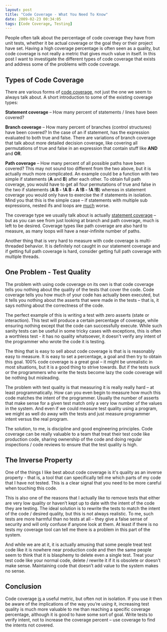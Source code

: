 ```yaml
---
layout: post
title: "Code Coverage - What You Need To Know"
date: 2009-02-23 00:34:05
tags: [Code Coverage, Testing]
---
```


People often talk about the percentage of code coverage they have from unit tests, whether it be actual coverage or the goal they or their project have set. Having a high coverage percentage is often seen as a quality, but code coverage is not really a metric that gives much value in itself. In this post I want to investigate the different types of code coverage that exists and address some of the problems with code coverage.
  
## Types of Code Coverage
  
There are various forms of [code coverage](http://en.wikipedia.org/wiki/Code_coverage), not just the one we seem to always talk about. A short introduction to some of the existing coverage types:
  
**Statement coverage** – How many percent of statements / lines have been covered?
  
**Branch coverage** – How many percent of branches (control structures) have been covered? In the case of an if statement, has the expression evaluated to both true and false. There are variations of branch coverage that talk about more detailed decision coverage, like covering all permutations of true and false in an expression that contain stuff like **AND** and **OR**. 
  
**Path coverage** – How many percent of all possible paths have been covered? This may not sound too different from the two above, but it is actually much more complicated. An example could be a function with two simple if statements (**A** and **B**) after each other. To obtain full path coverage, you would have to get all four permutations of true and false in the two if statements (**A B -**&#160;**!A B -** **A !B -**&#160;**!A !B**) whereas in statement coverage you would only have to exercise the if statements in isolation. Mind you that this is the simple case – if statements with multiple sub expressions, nested ifs and loops are <u>much</u> worse.
  
The coverage type we usually talk about is actually <u>statement coverage</u> – but as you can see from just looking at branch and path coverage, much is left to be desired. Coverage types like path coverage are also hard to measure, as many loops will have a near-infinite number of paths. 
  
Another thing that is very hard to measure with code coverage is multi-threaded behavior. It is definitely not caught in our statement coverage and if getting full path coverage is hard, consider getting full path coverage with multiple threads.
  
## One Problem - Test Quality
  
The problem with using code coverage on its own is that code coverage tells you nothing about the quality of the tests that cover the code. Code coverage tells you how much of your code has actually been executed, but it tells you nothing about the asserts that were made in the tests – that is, it says nothing about the correctness of the code. 
  
The perfect example of this is writing a test with zero asserts (state or interaction). This test will produce a certain percentage of coverage, while ensuring nothing except that the code can successfully execute. While such sanity tests can be useful in some tricky cases with exceptions, this is often a worthless test - it has no quality whatsoever, it doesn't verify any intent of the programmer who wrote the code it is testing. 
  
The thing that is easy to sell about code coverage is that is is reasonably easy to measure. It is easy to set a percentage, a goal and then try to obtain this goal. 100% code coverage is a great goal – it might be unrealistic in most situations, but it is a good thing to strive towards. But if the tests suck or the programmers who write the tests become lazy the code coverage will be nothing but misleading.
  
The problem with test quality is that measuring it is really really hard – at least programmatically. How can you even begin to measure how much this code matches the intent of the programmer. Usually the number of asserts that make sense for a given test match only a very low number of the values in the system. And even if we could measure test quality using a program, we might as well do away with the tests and just measure programmer intent versus the real program.
  
The solution, to me, is discipline and good engineering principles. Code coverage can be really valuable to a team that treat their test code like production code, sharing ownership of the code and doing regular inspections / code reviews to ensure that the test quality is high.
  
## The Inverse Property
  
One of the things I like best about code coverage is it's quality as an inverse property - that is, a tool that can specifically tell me which parts of my code that I have not tested. This is a clear signal that you need to be more careful when touching this code. 
  
This is also one of the reasons that I actually like to remove tests that either are very low quality or haven’t kept up to date with the intent of the code they are testing. The ideal solution is to rewrite the tests to match the intent of the code / desired quality, but this is not always realistic. To me, such tests are more harmful than no tests at all – they give a false sense of security and will only confuse if anyone look at them. At least if there is no tests my coverage tool can tell me there is a problem in this part of the system.
  
And while we are at it, it is actually amusing that some people treat test code like it is nowhere near production code and then the same people seem to think that it is blasphemy to delete even a single test. Treat your test code like your normal code, delete / rewrite it if it is obsolete or doesn’t make sense. Maintaining code that doesn’t add value to the system makes no sense.
  
## Conclusion
  
Code coverage <u>is</u> a useful metric, but often not in isolation. If you use it then be aware of the implications of the way you’re using it, increasing test quality is much more valuable to me than reaching a specific coverage percentage, although it is good to have some sort of goal. Write tests to verify intent, not to increase the coverage percent – use coverage to find the intents not covered.
